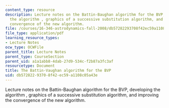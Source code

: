 ```yaml
---
content_type: resource
description: Lecture notes on the Battin-Baughan algorithm for the BVP, developing
  the algorithm , graphics of a successive substitution algorithm, and improving the
  convergence of the new algorithm.
file: /courses/16-346-astrodynamics-fall-2008/db57282293708f42ec59a1108c05a43e_lec_17.pdf
file_type: application/pdf
learning_resource_types:
- Lecture Notes
ocw_type: OCWFile
parent_title: Lecture Notes
parent_type: CourseSection
parent_uid: a1a1abb8-4dab-27d9-534c-f2b87a3fc3af
resourcetype: Document
title: The Battin-Vaughan algorithm for the BVP
uid: db572822-9370-8f42-ec59-a1108c05a43e
---
```

Lecture notes on the Battin-Baughan algorithm for the BVP, developing the algorithm , graphics of a successive substitution algorithm, and improving the convergence of the new algorithm.


